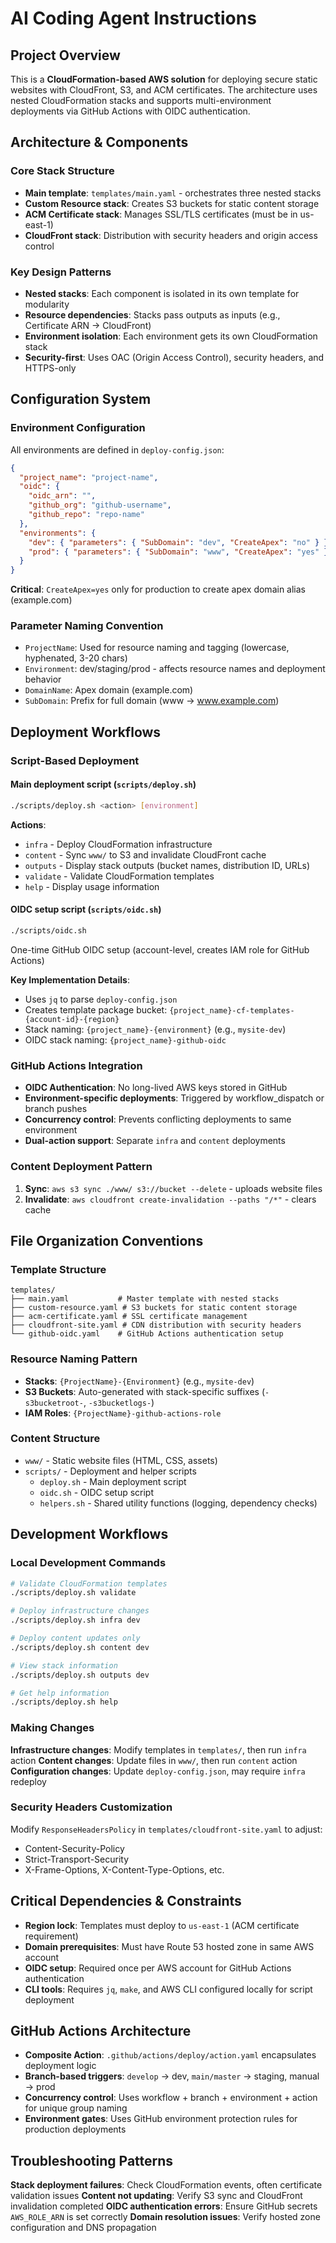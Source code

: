 # AI Coding Agent Instructions

## Project Overview

This is a **CloudFormation-based AWS solution** for deploying secure static websites with CloudFront, S3, and ACM certificates. The architecture uses nested CloudFormation stacks and supports multi-environment deployments via GitHub Actions with OIDC authentication.

## Architecture & Components

### Core Stack Structure

- **Main template**: `templates/main.yaml` - orchestrates three nested stacks
- **Custom Resource stack**: Creates S3 buckets for static content storage
- **ACM Certificate stack**: Manages SSL/TLS certificates (must be in us-east-1)
- **CloudFront stack**: Distribution with security headers and origin access control

### Key Design Patterns

- **Nested stacks**: Each component is isolated in its own template for modularity
- **Resource dependencies**: Stacks pass outputs as inputs (e.g., Certificate ARN → CloudFront)
- **Environment isolation**: Each environment gets its own CloudFormation stack
- **Security-first**: Uses OAC (Origin Access Control), security headers, and HTTPS-only

## Configuration System

### Environment Configuration

All environments are defined in `deploy-config.json`:

```json
{
  "project_name": "project-name",
  "oidc": {
    "oidc_arn": "",
    "github_org": "github-username",
    "github_repo": "repo-name"
  },
  "environments": {
    "dev": { "parameters": { "SubDomain": "dev", "CreateApex": "no" } },
    "prod": { "parameters": { "SubDomain": "www", "CreateApex": "yes" } }
  }
}
```

**Critical**: `CreateApex=yes` only for production to create apex domain alias (example.com)

### Parameter Naming Convention

- `ProjectName`: Used for resource naming and tagging (lowercase, hyphenated, 3-20 chars)
- `Environment`: dev/staging/prod - affects resource names and deployment behavior
- `DomainName`: Apex domain (example.com)
- `SubDomain`: Prefix for full domain (www → www.example.com)

## Deployment Workflows

### Script-Based Deployment

#### Main deployment script (`scripts/deploy.sh`)

```bash
./scripts/deploy.sh <action> [environment]
```

**Actions**:

- `infra` - Deploy CloudFormation infrastructure
- `content` - Sync `www/` to S3 and invalidate CloudFront cache
- `outputs` - Display stack outputs (bucket names, distribution ID, URLs)
- `validate` - Validate CloudFormation templates
- `help` - Display usage information

#### OIDC setup script (`scripts/oidc.sh`)

```bash
./scripts/oidc.sh
```

One-time GitHub OIDC setup (account-level, creates IAM role for GitHub Actions)

**Key Implementation Details**:

- Uses `jq` to parse `deploy-config.json`
- Creates template package bucket: `{project_name}-cf-templates-{account-id}-{region}`
- Stack naming: `{project_name}-{environment}` (e.g., `mysite-dev`)
- OIDC stack naming: `{project_name}-github-oidc`

### GitHub Actions Integration

- **OIDC Authentication**: No long-lived AWS keys stored in GitHub
- **Environment-specific deployments**: Triggered by workflow_dispatch or branch pushes
- **Concurrency control**: Prevents conflicting deployments to same environment
- **Dual-action support**: Separate `infra` and `content` deployments

### Content Deployment Pattern

1. **Sync**: `aws s3 sync ./www/ s3://bucket --delete` - uploads website files
2. **Invalidate**: `aws cloudfront create-invalidation --paths "/*"` - clears cache

## File Organization Conventions

### Template Structure

```
templates/
├── main.yaml           # Master template with nested stacks
├── custom-resource.yaml # S3 buckets for static content storage
├── acm-certificate.yaml # SSL certificate management
├── cloudfront-site.yaml # CDN distribution with security headers
└── github-oidc.yaml    # GitHub Actions authentication setup
```

### Resource Naming Pattern

- **Stacks**: `{ProjectName}-{Environment}` (e.g., `mysite-dev`)
- **S3 Buckets**: Auto-generated with stack-specific suffixes (`-s3bucketroot-`, `-s3bucketlogs-`)
- **IAM Roles**: `{ProjectName}-github-actions-role`

### Content Structure

- `www/` - Static website files (HTML, CSS, assets)
- `scripts/` - Deployment and helper scripts
  - `deploy.sh` - Main deployment script
  - `oidc.sh` - OIDC setup script
  - `helpers.sh` - Shared utility functions (logging, dependency checks)

## Development Workflows

### Local Development Commands

```bash
# Validate CloudFormation templates
./scripts/deploy.sh validate

# Deploy infrastructure changes
./scripts/deploy.sh infra dev

# Deploy content updates only
./scripts/deploy.sh content dev

# View stack information
./scripts/deploy.sh outputs dev

# Get help information
./scripts/deploy.sh help
```

### Making Changes

**Infrastructure changes**: Modify templates in `templates/`, then run `infra` action
**Content changes**: Update files in `www/`, then run `content` action
**Configuration changes**: Update `deploy-config.json`, may require `infra` redeploy

### Security Headers Customization

Modify `ResponseHeadersPolicy` in `templates/cloudfront-site.yaml` to adjust:

- Content-Security-Policy
- Strict-Transport-Security
- X-Frame-Options, X-Content-Type-Options, etc.

## Critical Dependencies & Constraints

- **Region lock**: Templates must deploy to `us-east-1` (ACM certificate requirement)
- **Domain prerequisites**: Must have Route 53 hosted zone in same AWS account
- **OIDC setup**: Required once per AWS account for GitHub Actions authentication
- **CLI tools**: Requires `jq`, `make`, and AWS CLI configured locally for script deployment

## GitHub Actions Architecture

- **Composite Action**: `.github/actions/deploy/action.yaml` encapsulates deployment logic
- **Branch-based triggers**: `develop` → dev, `main/master` → staging, manual → prod
- **Concurrency control**: Uses workflow + branch + environment + action for unique group naming
- **Environment gates**: Uses GitHub environment protection rules for production deployments

## Troubleshooting Patterns

**Stack deployment failures**: Check CloudFormation events, often certificate validation issues
**Content not updating**: Verify S3 sync and CloudFront invalidation completed
**OIDC authentication errors**: Ensure GitHub secrets `AWS_ROLE_ARN` is set correctly
**Domain resolution issues**: Verify hosted zone configuration and DNS propagation
